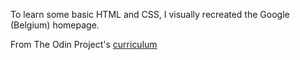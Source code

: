 To learn some basic HTML and CSS, I visually recreated the Google (Belgium) homepage. 

From The Odin Project's [curriculum](http://www.theodinproject.com/web-development-101/html-css)
